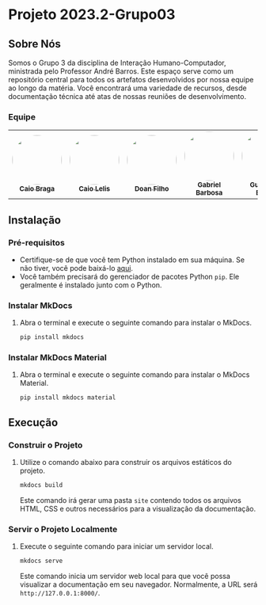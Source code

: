 # Projeto 2023.2-Grupo03 

## Sobre Nós 

Somos o Grupo 3 da disciplina de Interação Humano-Computador, ministrada pelo Professor André Barros. Este espaço serve como um repositório central para todos os artefatos desenvolvidos por nossa equipe ao longo da matéria. Você encontrará uma variedade de recursos, desde documentação técnica até atas de nossas reuniões de desenvolvimento.

### Equipe
<table>
  <tr>
     <td align="center"><a href="https://github.com/caioalvesbraga"><img style="border-radius: 50%;" src="https://avatars.githubusercontent.com/u/86745462?v=4" width="100px;" alt=""/><br /><sub><b>Caio Braga</b></sub></a><br />
    <td align="center"><a href="https://github.com/caio-lelis"><img style="border-radius: 50%;" src="https://avatars.githubusercontent.com/u/99217281?v=4" width="100px;" alt=""/><br /><sub><b>Caio Lelis</b></sub></a><br />
    <td align="center"><a href="https://github.com/FilhoDoan"><img style="border-radius: 50%;" src="https://avatars.githubusercontent.com/u/100856019?v=4" width="100px;" alt=""/><br /><sub><b>Doan Filho</b></sub></a><br />
    <td align="center"><a href="https://github.com/gabrie1barbosa"><img style="border-radius: 50%;" src="https://avatars.githubusercontent.com/u/105024303?v=4" width="100px;" alt=""/><br /><sub><b>Gabriel Barbosa</b></sub></a><br />
    <td align="center"><a href="https://github.com/GuilhermeBES"><img style="border-radius: 50%;" src="https://avatars.githubusercontent.com/u/124632450?v=4" width="100px;" alt=""/><br /><sub><b>Guilherme Basilio</b></sub></a><br />
    <td align="center"><a href="https://github.com/JoelSRangel"><img style="border-radius: 50%;" src="https://avatars.githubusercontent.com/u/98978800?v=4" width="100px;" alt=""/><br /><sub><b>Joel Soares</b></sub></a><br />
    <td align="center"><a href="https://github.com/migueldefrias"><img style="border-radius: 50%;" src="https://avatars.githubusercontent.com/u/89036493?v=4" width="100px;" alt=""/><br /><sub><b>Miguel Matos</b></sub></a><br />
</table>



## Instalação

### Pré-requisitos

- Certifique-se de que você tem Python instalado em sua máquina. Se não tiver, você pode baixá-lo [aqui](https://www.python.org/downloads/).
- Você também precisará do gerenciador de pacotes Python `pip`. Ele geralmente é instalado junto com o Python.

### Instalar MkDocs

1. Abra o terminal e execute o seguinte comando para instalar o MkDocs.

    ```bash
    pip install mkdocs
    ```

### Instalar MkDocs Material

1. Abra o terminal e execute o seguinte comando para instalar o MkDocs Material.

    ```bash
    pip install mkdocs material

    ``````    

## Execução

### Construir o Projeto

1. Utilize o comando abaixo para construir os arquivos estáticos do projeto.

    ```bash
    mkdocs build
    ```
    Este comando irá gerar uma pasta `site` contendo todos os arquivos HTML, CSS e outros necessários para a visualização da documentação.

### Servir o Projeto Localmente

1. Execute o seguinte comando para iniciar um servidor local.

    ```bash
    mkdocs serve
    ```
    Este comando inicia um servidor web local para que você possa visualizar a documentação em seu navegador. Normalmente, a URL será `http://127.0.0.1:8000/`.


    
